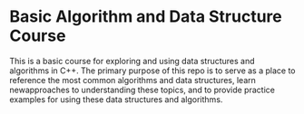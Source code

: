 # Basic Algorithm and Data Structure Course

This is a basic course for exploring and using data structures and algorithms in C++. The primary purpose of this repo is to serve as a place to reference the most common algorithms and data structures, learn newapproaches to understanding these topics, and to provide practice examples for using these data structures and algorithms.
